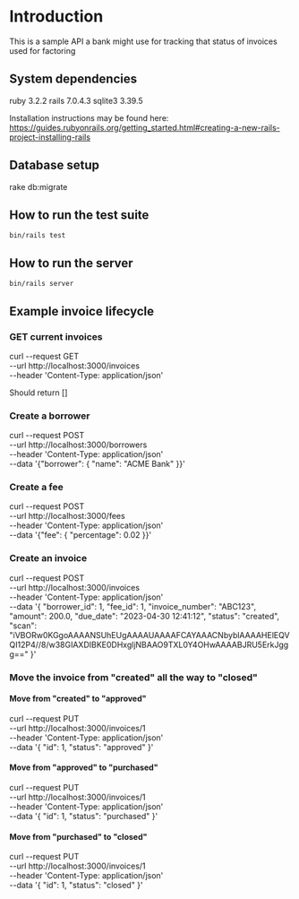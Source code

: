 # Introduction
This is a sample API a bank might use for tracking that status of invoices used for factoring

## System dependencies

ruby 3.2.2
rails 7.0.4.3
sqlite3 3.39.5

Installation instructions may be found here:
https://guides.rubyonrails.org/getting_started.html#creating-a-new-rails-project-installing-rails

## Database setup
rake db:migrate

## How to run the test suite
`bin/rails test`

## How to run the server
`bin/rails server`

## Example invoice lifecycle

### GET current invoices
curl --request GET \
  --url http://localhost:3000/invoices \
  --header 'Content-Type: application/json'

Should return []

### Create a borrower
curl --request POST \
  --url http://localhost:3000/borrowers \
  --header 'Content-Type: application/json' \
  --data '{"borrower": { "name": "ACME Bank" }}'

### Create a fee
curl --request POST \
  --url http://localhost:3000/fees \
  --header 'Content-Type: application/json' \
  --data '{"fee": { "percentage": 0.02 }}'

### Create an invoice

curl --request POST \
  --url http://localhost:3000/invoices \
  --header 'Content-Type: application/json' \
  --data '{
	"borrower_id": 1, 
	"fee_id": 1, 
	"invoice_number": "ABC123", 
	"amount": 200.0,
	"due_date": "2023-04-30 12:41:12",
	"status": "created", 
	"scan": "iVBORw0KGgoAAAANSUhEUgAAAAUAAAAFCAYAAACNbyblAAAAHElEQVQI12P4//8/w38GIAXDIBKE0DHxgljNBAAO9TXL0Y4OHwAAAABJRU5ErkJggg=="
}'

### Move the invoice from "created" all the way to "closed"

#### Move from "created" to "approved"
curl --request PUT \
  --url http://localhost:3000/invoices/1 \
  --header 'Content-Type: application/json' \
  --data '{ "id": 1, "status": "approved" }'

#### Move from "approved" to "purchased"
curl --request PUT \
  --url http://localhost:3000/invoices/1 \
  --header 'Content-Type: application/json' \
  --data '{ "id": 1, "status": "purchased" }'

#### Move from "purchased" to "closed"
curl --request PUT \
  --url http://localhost:3000/invoices/1 \
  --header 'Content-Type: application/json' \
  --data '{ "id": 1, "status": "closed" }'
